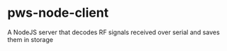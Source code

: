 # pws-node-client
A NodeJS server that decodes RF signals received over serial and saves them in storage 
